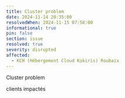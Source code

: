 ```yaml
---
title: Cluster problem
date: 2024-11-14 20:35:00 
resolvedWhen: 2024-11-15 07:58:00
informational: true
pin: false
section: issue
resolved: true
severity: disrupted
affected:
  - KCH (Hébergement Cloud Kokiris) Roubaix
---
```


Cluster problem

clients impactés
